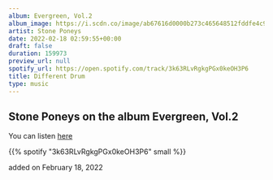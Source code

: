```yaml
---
album: Evergreen, Vol.2
album_image: https://i.scdn.co/image/ab67616d0000b273c465648512fddfe4c91f0248
artist: Stone Poneys
date: 2022-02-18 02:59:55+00:00
draft: false
duration: 159973
preview_url: null
spotify_url: https://open.spotify.com/track/3k63RLvRgkgPGx0keOH3P6
title: Different Drum
type: music
---
```



## Stone Poneys on the album Evergreen, Vol.2

You can listen [here](https://open.spotify.com/track/3k63RLvRgkgPGx0keOH3P6)

{{% spotify "3k63RLvRgkgPGx0keOH3P6" small %}}

added on February 18, 2022